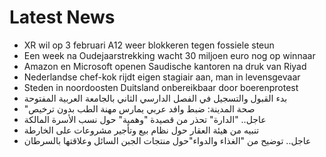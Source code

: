 # Latest News
-  XR wil op 3 februari A12 weer blokkeren tegen fossiele steun
-  Een week na Oudejaarstrekking wacht 30 miljoen euro nog op winnaar
-  Amazon en Microsoft openen Saudische kantoren na druk van Riyad
-  Nederlandse chef-kok rijdt eigen stagiair aan, man in levensgevaar
-  Steden in noordoosten Duitsland onbereikbaar door boerenprotest
-  بدء القبول والتسجيل في الفصل الدارسي الثاني بالجامعة العربية المفتوحة
-  "صحة المدينة: ضبط وافد عربي يمارس مهنة الطب بدون ترخيص
-  عاجل.. "الدارة" تحذر من قصيدة "وهمية" حول نسب الأسرة المالكة
-  تنبيه من هيئة العقار حول نظام بيع وتأجير مشروعات على الخارطة
-  عاجل.. توضيح من "الغذاء والدواء"حول منتجات الجبن السائل وعلاقتها بالسرطان
